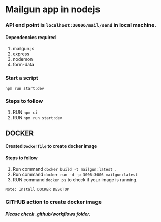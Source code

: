 # Mailgun app in nodejs
### API end point is ```localhost:30006/mail/send``` in local machine.
#### Dependencies required
1. mailgun.js
2. express
3. nodemon
4. form-data

### Start a script
```npm run start:dev```

### Steps to follow
1. RUN ```npm ci```
2. RUN ```npm run start:dev```

## DOCKER
#### Created ```Dockerfile``` to create docker image

#### Steps to follow
1. Run command ```docker build -t mailgun:latest .```
2. Run command ```docker run -d -p 3006:3006 mailgun:latest```
3. RUN command ```docker ps``` to check if your image is running.

```Note: Install DOCKER DESKTOP```

### GITHUB action to create docker image
##### Please check .github/workflows folder.
